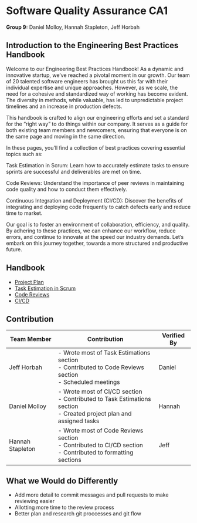 # Software Quality Assurance CA1

**Group 9:** Daniel Molloy, Hannah Stapleton, Jeff Horbah

## Introduction to the Engineering Best Practices Handbook

Welcome to our Engineering Best Practices Handbook! As a dynamic and innovative startup, we’ve reached a pivotal moment in our growth. Our team of 20 talented software engineers has brought us this far with their individual expertise and unique approaches.
 However, as we scale, the need for a cohesive and standardized way of working has become evident. The diversity in methods, while valuable, has led to unpredictable project timelines and an increase in production defects.

This handbook is crafted to align our engineering efforts and set a standard for the “right way” to do things within our company. It serves as a guide for both existing team members and newcomers, ensuring that everyone is on the same page and moving in the
 same direction.

In these pages, you’ll find a collection of best practices covering essential topics such as:

Task Estimation in Scrum: Learn how to accurately estimate tasks to ensure sprints are successful and deliverables are met on time.

Code Reviews: Understand the importance of peer reviews in maintaining code quality and how to conduct them effectively.

Continuous Integration and Deployment (CI/CD): Discover the benefits of integrating and deploying code frequently to catch defects early and reduce time to market.

Our goal is to foster an environment of collaboration, efficiency, and quality. By adhering to these practices, we can enhance our workflow, reduce errors, and continue to innovate at the speed our industry demands. Let’s embark on this journey together, towards
 a more structured and productive future.

## Handbook

- [Project Plan](ProjectPlan.md)
- [Task Estimation in Scrum](#TaskEstimationinSCRUM.md)
- [Code Reviews](CodeReviews.md)
- [CI/CD](ContinuousIntegrationandContinuousDeployment.md)

## Contribution
| Team Member      | Contribution                                                                                                      | Verified By |
|------------------|---------------------------|-------------|
| Jeff Horbah <br>     | - Wrote most of Task Estimations section<br> - Contributed to Code Reviews section<br> - Scheduled meetings               | Daniel       |
| Daniel Molloy <br>     | - Wrote most of CI/CD section<br> - Contributed to Task Estimations section<br> - Created project plan and assigned tasks | Hannah      |
| Hannah Stapleton <br>  | - Wrote most of Code Reviews section<br> - Contributed to CI/CD section<br> - Contributed to formatting sections         | Jeff       |

## What we Would do Differently
- Add more detail to commit messages and pull requests to make reviewing easier
- Allotting more time to the review process
- Better plan and research git proccesses and git flow